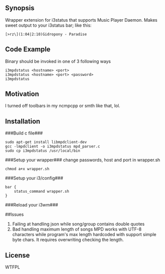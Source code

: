 ## Synopsis

Wrapper extension for i3status that supports Music Player Daemon. Makes sweet output to your i3status bar; like this: 
```
[>rz\](1:04|2:10)Gidropony - Paradise
```

## Code Example

Binary should be invoked in one of 3 following ways
```
i3mpdstatus <hostname> <port>
i3mpdstatus <hostname> <port> <password>
i3mpdstatus
```

## Motivation

I turned off toolbars in my ncmpcpp or smth like that, lol.

## Installation
###Build c file###
```
sudo apt-get install libmpdclient-dev
gcc -lmpdclient -o i3mpdstatus mpd_parser.c
sudo cp i3mpdstatus /usr/local/bin
```
###Setup your wrapper###
change passwords, host and port in wrapper.sh
```
chmod a+x wrapper.sh
```

###Setup your i3/config###

```
bar {
    status_command wrapper.sh
}
```
###Reload your i3wm###

##Issues
1. Failing at handling json while song/group contains double quotes
2. Bad handling maximum length of songs
MPD works with UTF-8 characters while program's max length hardcoded with 
support simple byte chars. It requires overwriting checking the length.
## License
WTFPL
